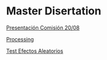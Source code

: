 # Master Disertation
[Presentación Comisión 20/08](https://github.com/renejcanales/protest_effects/presentations/presentacion_tesis.html)

[Processing](https://github.com/renejcanales/protest_effects/processing/proc_data_elsoc.R)

[Test Efectos Aleatorios](https://github.com/renejcanales/protest_effects/processing/random_effects.html)
